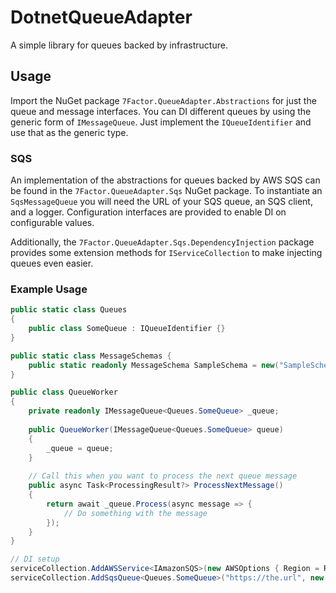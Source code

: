 # DotnetQueueAdapter

A simple library for queues backed by infrastructure.

## Usage

Import the NuGet package `7Factor.QueueAdapter.Abstractions` for just the queue and message interfaces. You can DI different
queues by using the generic form of `IMessageQueue`. Just implement the `IQueueIdentifier` and use that as the generic type.

### SQS

An implementation of the abstractions for queues backed by AWS SQS can be found in the `7Factor.QueueAdapter.Sqs` NuGet package.
To instantiate an `SqsMessageQueue` you will need the URL of your SQS queue, an SQS client, and a logger. Configuration 
interfaces are provided to enable DI on configurable values.

Additionally, the `7Factor.QueueAdapter.Sqs.DependencyInjection` package provides some extension methods for `IServiceCollection`
to make injecting queues even easier.


### Example Usage

```c#
public static class Queues
{
    public class SomeQueue : IQueueIdentifier {}
}

public static class MessageSchemas {
    public static readonly MessageSchema SampleSchema = new("SampleSchema");
}

public class QueueWorker
{
    private readonly IMessageQueue<Queues.SomeQueue> _queue;
    
    public QueueWorker(IMessageQueue<Queues.SomeQueue> queue)
    {
        _queue = queue;
    }
    
    // Call this when you want to process the next queue message
    public async Task<ProcessingResult?> ProcessNextMessage()
    {
        return await _queue.Process(async message => {
            // Do something with the message
        });
    }
}

// DI setup
serviceCollection.AddAWSService<IAmazonSQS>(new AWSOptions { Region = RegionEndpoint.GetBySystemName("us-east-1") });
serviceCollection.AddSqsQueue<Queues.SomeQueue>("https://the.url", new List<MessageSchema> { MessageSchemas.SampleSchema });
```
